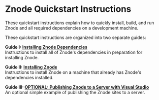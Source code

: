 # Znode Quickstart Instructions
These quickstart instructions explain how to quickly install, build, and run Znode and all required dependencies on a development machine. 

These quickstart instructions are organized into two separate guides:

**Guide I: [Installing Znode Dependencies](installing-dependencies/README.md)**
<br>Instructions to install all of Znode's dependencies in preparation for installing Znode. 

**Guide II: [Installing Znode](installing-znode/README.md)**
<br>Instructions to install Znode on a machine that already has Znode's dependencies installed.

**Guide III: [OPTIONAL: Publishing Znode to a Server with Visual Studio](publishing-with-visual-studio/README.md)**
<br>An optional simple example of publishing the Znode sites to a server.
